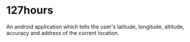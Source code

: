 # 127hours
An android application which tells the user's latitude, longitude, altitude, accuracy and address of the current location. 
